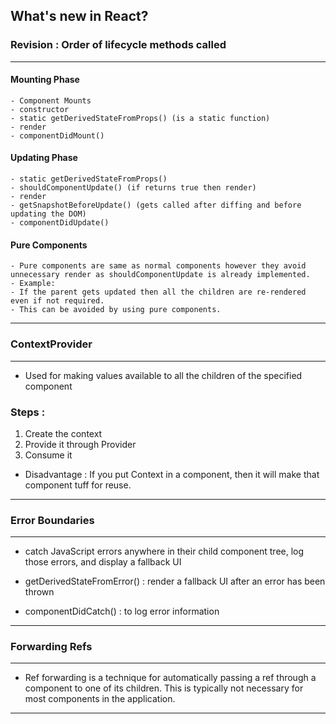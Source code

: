## What's new in React?

### Revision : Order of lifecycle methods called

---

#### Mounting Phase

    - Component Mounts
    - constructor
    - static getDerivedStateFromProps() (is a static function)
    - render
    - componentDidMount()

#### Updating Phase

    - static getDerivedStateFromProps()
    - shouldComponentUpdate() (if returns true then render)
    - render
    - getSnapshotBeforeUpdate() (gets called after diffing and before updating the DOM)
    - componentDidUpdate()

#### Pure Components

    - Pure components are same as normal components however they avoid unnecessary render as shouldComponentUpdate is already implemented.
    - Example:
    - If the parent gets updated then all the children are re-rendered even if not required.
    - This can be avoided by using pure components.

---

### ContextProvider

---

- Used for making values available to all the children of the specified component

### Steps :

1. Create the context
2. Provide it through Provider
3. Consume it

- Disadvantage : If you put Context in a component, then it will make that component tuff for reuse.

---

### Error Boundaries

---

- catch JavaScript errors anywhere in their child component tree, log those errors, and display a fallback UI

- getDerivedStateFromError() : render a fallback UI after an error has been thrown
- componentDidCatch() : to log error information

---

### Forwarding Refs

---

- Ref forwarding is a technique for automatically passing a ref through a component to one of its children. This is typically not necessary for most components in the application.

---

